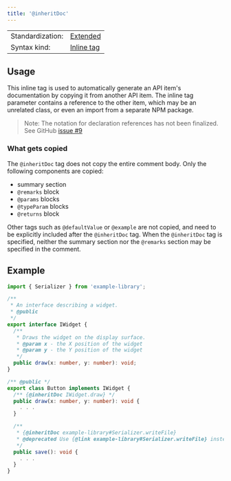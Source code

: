 ```yaml
---
title: '@inheritDoc'
---
```


<!-- prettier-ignore-start -->
|    |    |
| -- | -- |
| Standardization: | [Extended](https://tsdoc.org/pages/spec/standardization_groups/) |
| Syntax kind: | [Inline tag](https://tsdoc.org/pages/spec/tag_kinds/) |
<!-- prettier-ignore-end -->

## Usage

This inline tag is used to automatically generate an API item's documentation by copying it from another
API item. The inline tag parameter contains a reference to the other item, which may be an unrelated class,
or even an import from a separate NPM package.

> Note: The notation for declaration references has not been finalized. See GitHub
> [issue #9](https://github.com/microsoft/tsdoc/issues/9)

### What gets copied

The `@inheritDoc` tag does not copy the entire comment body. Only the following components are copied:

- summary section
- `@remarks` block
- `@params` blocks
- `@typeParam` blocks
- `@returns` block

Other tags such as `@defaultValue` or `@example` are not copied, and need to be explicitly included after
the `@inheritDoc` tag. When the `@inheritDoc` tag is specified, neither the summary section nor the `@remarks`
section may be specified in the comment.

## Example

```ts
import { Serializer } from 'example-library';

/**
 * An interface describing a widget.
 * @public
 */
export interface IWidget {
  /**
   * Draws the widget on the display surface.
   * @param x - the X position of the widget
   * @param y - the Y position of the widget
   */
  public draw(x: number, y: number): void;
}

/** @public */
export class Button implements IWidget {
  /** {@inheritDoc IWidget.draw} */
  public draw(x: number, y: number): void {
    . . .
  }

  /**
   * {@inheritDoc example-library#Serializer.writeFile}
   * @deprecated Use {@link example-library#Serializer.writeFile} instead.
   */
  public save(): void {
    . . .
  }
}
```
